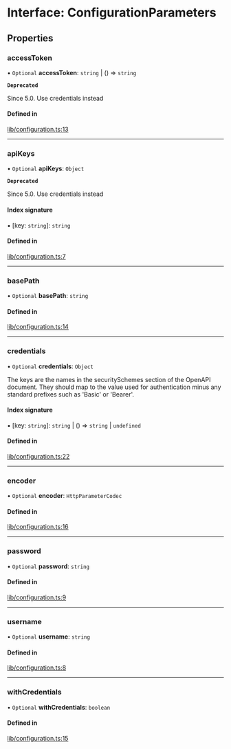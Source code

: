 # Interface: ConfigurationParameters

## Properties

### accessToken

• `Optional` **accessToken**: `string` \| () => `string`

**`Deprecated`**

Since 5.0. Use credentials instead

#### Defined in

[lib/configuration.ts:13](https://github.com/FabioCaffarello/data-platform/blob/9cc2b73/libs/api/article/data-access-api/src/lib/configuration.ts#L13)

___

### apiKeys

• `Optional` **apiKeys**: `Object`

**`Deprecated`**

Since 5.0. Use credentials instead

#### Index signature

▪ [key: `string`]: `string`

#### Defined in

[lib/configuration.ts:7](https://github.com/FabioCaffarello/data-platform/blob/9cc2b73/libs/api/article/data-access-api/src/lib/configuration.ts#L7)

___

### basePath

• `Optional` **basePath**: `string`

#### Defined in

[lib/configuration.ts:14](https://github.com/FabioCaffarello/data-platform/blob/9cc2b73/libs/api/article/data-access-api/src/lib/configuration.ts#L14)

___

### credentials

• `Optional` **credentials**: `Object`

The keys are the names in the securitySchemes section of the OpenAPI
document. They should map to the value used for authentication
minus any standard prefixes such as 'Basic' or 'Bearer'.

#### Index signature

▪ [key: `string`]: `string` \| () => `string` \| `undefined`

#### Defined in

[lib/configuration.ts:22](https://github.com/FabioCaffarello/data-platform/blob/9cc2b73/libs/api/article/data-access-api/src/lib/configuration.ts#L22)

___

### encoder

• `Optional` **encoder**: `HttpParameterCodec`

#### Defined in

[lib/configuration.ts:16](https://github.com/FabioCaffarello/data-platform/blob/9cc2b73/libs/api/article/data-access-api/src/lib/configuration.ts#L16)

___

### password

• `Optional` **password**: `string`

#### Defined in

[lib/configuration.ts:9](https://github.com/FabioCaffarello/data-platform/blob/9cc2b73/libs/api/article/data-access-api/src/lib/configuration.ts#L9)

___

### username

• `Optional` **username**: `string`

#### Defined in

[lib/configuration.ts:8](https://github.com/FabioCaffarello/data-platform/blob/9cc2b73/libs/api/article/data-access-api/src/lib/configuration.ts#L8)

___

### withCredentials

• `Optional` **withCredentials**: `boolean`

#### Defined in

[lib/configuration.ts:15](https://github.com/FabioCaffarello/data-platform/blob/9cc2b73/libs/api/article/data-access-api/src/lib/configuration.ts#L15)
